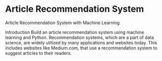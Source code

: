# Article Recommendation System
 Article Recommendation System with Machine Learning

Introduction
Build an article recommendation system using machine learning and Python. Recommendation systems, which are a part of data science, are widely utilized by many applications and websites today. This includes websites like Medium.com, that use a recommendation system to suggest articles to their readers.

